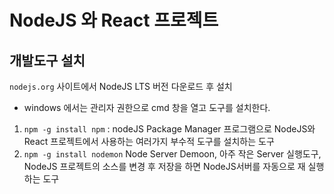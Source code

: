 # NodeJS 와 React 프로젝트

## 개발도구 설치

`nodejs.org` 사이트에서 NodeJS LTS 버전 다운로드 후 설치

- windows 에서는 관리자 권한으로 cmd 창을 열고 도구를 설치한다.

1. `npm -g install npm` : nodeJS Package Manager 프로그램으로 NodeJS와 React 프로젝트에서 사용하는 여러가지 부수적 도구를 설치하는 도구
2. `npm -g install nodemon` Node Server Demoon, 아주 작은 Server 실행도구, NodeJS 프로젝트의 소스를 변경 후 저장을 하면 NodeJS서버를 자동으로 재 실행하는 도구

